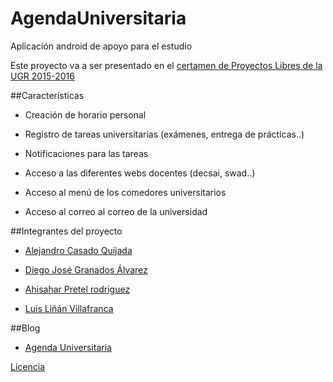 # AgendaUniversitaria
Aplicación android de apoyo para el estudio

Este proyecto va a ser presentado en el [certamen de Proyectos Libres de la UGR 2015-2016](http://osl.ugr.es/bases-de-los-premios-a-proyectos-libres-de-la-ugr/)


##Características

* Creación de horario personal

* Registro de tareas universitarias (exámenes, entrega de prácticas..)

* Notificaciones para las tareas

* Acceso a las diferentes webs docentes (decsai, swad..)

* Acceso al menú de los comedores universitarios

* Acceso al correo al correo de la universidad

##Integrantes del proyecto
* [Alejandro Casado Quijada](https://github.com/acasadoquijada/)

* [Diego José Granados Álvarez](https://github.com/diegogran94)

* [Ahisahar Pretel rodriguez](https://github.com/approdriguez)

* [Luis Liñán Villafranca](https://github.com/lulivi)

##Blog
* [Agenda Universitaria](http://agenda-universitaria-etsiit.blogspot.com.es/)

[Licencia](LICENSE)
